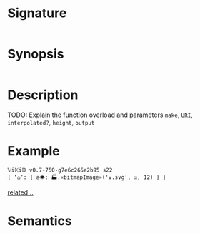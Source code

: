 # Signature
```vikid-signature
```

# Synopsis
```vikid-synopsis
```

# Description
TODO: Explain the function overload and parameters `make`, `URI`, `interpolated?`, `height`, `output`

# Example
```vikid-script
𝕍i𝕂i𝔻 v0.7-750-g7e6c265e2b95 s22
{ ‘⌂’: { a👁: 🏭.«bitmapImage»('v.svg', ☑, 12) } }
```


[related...](https://en.wikipedia.org/wiki/Sprite_(computer_graphics))

# Semantics